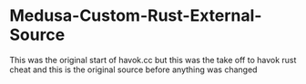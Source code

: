 # Medusa-Custom-Rust-External-Source
This was the original start of havok.cc but this was the take off to havok rust cheat and this is the original source before anything was changed














